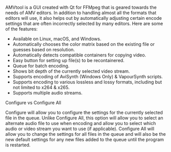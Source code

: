 AMVtool is a GUI created with Qt for FFMpeg that is geared towards the needs of AMV editors.  In addition to handling almost all the formats that editors will use, it also helps out by automatically adjusting certain encode settings that are often incorrectly selected by many editors.  Here are some of the features:


- Available on Linux, macOS, and Windows.
- Automatically chooses the color matrix based on the existing file or guesses based on resolution.
- Automatically detects compatible containers for copying video.
- Easy button for setting up file(s) to be recontainered.
- Queue for batch encoding.
- Shows bit depth of the currently selected video stream.
- Supports encoding of AviSynth (Windows Only) & VapourSynth scripts.
- Supports encoding to various lossless and lossy formats, including but not limited to x264 & x265.
- Supports multiple audio streams.

Configure vs Configure All

Configure will allow you to configure the settings for the currently selected file in the queue.  Unlike Configure All, this option will allow you to select an alternate audio file to use when encoding and allow you to select which audio or video stream you want to use (if applicable).  Configure All will allow you to change the settings for all files in the queue and will also be the new default settings for any new files added to the queue until the program is restarted.
